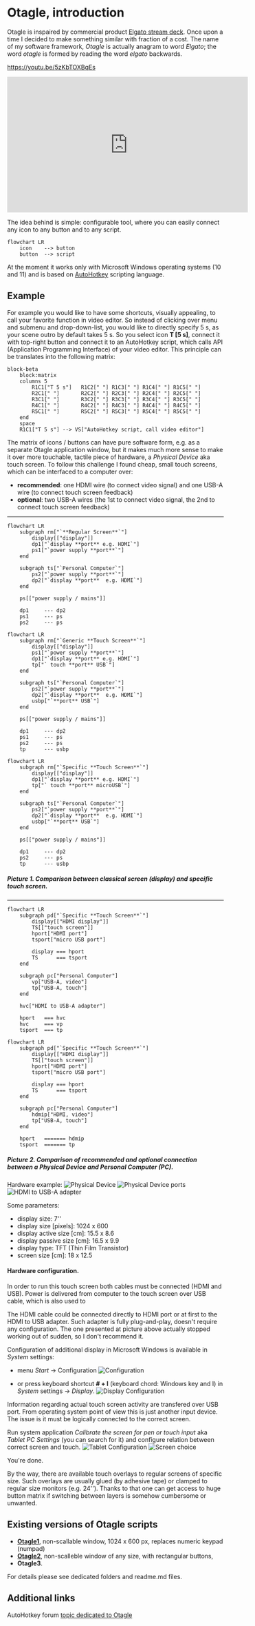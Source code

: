 # Otagle, introduction
Otagle is inspaired by commercial product [Elgato stream deck](https://www.elgato.com/us/en/s/welcome-to-stream-deck). Once upon a time I decided to make something similar with fraction of a cost. The name of my software framework, *Otagle* is actually anagram to word *Elgato*; the word *otagle* is formed by reading the word *elgato* backwards.

https://youtu.be/5zKbTOXBqEs

<iframe width="560" height="315" src="https://www.youtube.com/embed/5zKbTOXBqEs?si=LOfvZQGw7mHdZdJG" title="YouTube video player" frameborder="0" allow="accelerometer; autoplay; clipboard-write; encrypted-media; gyroscope; picture-in-picture; web-share" referrerpolicy="strict-origin-when-cross-origin" allowfullscreen></iframe>

The idea behind is simple: configurable tool, where you can easily connect any icon to any button and to any script.

```mermaid
flowchart LR
    icon    --> button
    button  --> script
```

At the moment it works only with Microsoft Windows operating systems (10 and 11) and is based on [AutoHotkey](https://www.autohotkey.com/docs/AutoHotkey.htm) scripting language.

## Example

For example you would like to have some shortcuts, visually appealing, to call your favorite function in video editor. So instead of clicking over menu and submenu and drop-down-list, you would like to directly specify 5 s, as your scene outro by default takes 5 s. So you select icon **T [5 s]**, connect it with top-right button and connect it to an AutoHotkey script, which calls API (Application Programming Interface) of your video editor. This principle can be translates into the following matrix: 

```mermaid
block-beta
	block:matrix
    columns 5
    	R1C1["T 5 s"]	R1C2[" "] R1C3[" "] R1C4[" "] R1C5[" "]
    	R2C1[" "] 		R2C2[" "] R2C3[" "] R2C4[" "] R2C5[" "]
    	R3C1[" "]		R3C2[" "] R3C3[" "] R3C4[" "] R3C5[" "]
    	R4C1[" "]		R4C2[" "] R4C3[" "] R4C4[" "] R4C5[" "]
    	R5C1[" "]		R5C2[" "] R5C3[" "] R5C4[" "] R5C5[" "]
	end
	space
	R1C1["T 5 s"] --> VS["AutoHotkey script, call video editor"]
```

The matrix of icons / buttons can have pure software form, e.g. as a separate Otagle application window, but it makes much more sense to make it over more touchable, tactile piece of hardware, a *Physical Device* aka touch screen. To follow this challenge I found cheap, small touch screens, which can be interfaced to a computer over: 
- **recommended**: one HDMI wire (to connect video signal) and one USB-A wire (to connect touch screen feedback)
- **optional**: two USB-A wires (the 1st to connect video signal, the 2nd to connect touch screen feedback)

---

```mermaid
flowchart LR
	subgraph rm["`**Regular Screen**`"]
		display[["display"]]
		dp1["`display **port** e.g. HDMI`"]
		ps1["`power supply **port**`"]
	end

	subgraph ts["`Personal Computer`"]
		ps2["`power supply **port**`"]
		dp2["`display **port**  e.g. HDMI`"]
	end

	ps[["power supply / mains"]]

	dp1 	--- dp2
	ps1		--- ps
	ps2		--- ps
```

```mermaid
flowchart LR
	subgraph rm["`Generic **Touch Screen**`"]
		display[["display"]]
		ps1["`power supply **port**`"]
		dp1["`display **port** e.g. HDMI`"]
		tp["` touch **port** USB`"]
	end

	subgraph ts["`Personal Computer`"]
		ps2["`power supply **port**`"]
		dp2["`display **port**  e.g. HDMI`"]
		usbp["`**port** USB`"]
	end

	ps[["power supply / mains"]]

	dp1 	--- dp2
	ps1		--- ps
	ps2		--- ps
	tp		--- usbp
```

```mermaid
flowchart LR
	subgraph rm["`Specific **Touch Screen**`"]
		display[["display"]]
		dp1["`display **port** e.g. HDMI`"]
		tp["` touch **port** microUSB`"]
	end

	subgraph ts["`Personal Computer`"]
		ps2["`power supply **port**`"]
		dp2["`display **port**  e.g. HDMI`"]
		usbp["`**port** USB`"]
	end

	ps[["power supply / mains"]]

	dp1 	--- dp2
	ps2		--- ps
	tp		--- usbp
```

##### Picture 1. Comparison between classical screen (display) and specific touch screen.

---

```mermaid
flowchart LR
	subgraph pd["`Specific **Touch Screen**`"]
		display[["HDMI display"]]
		TS[["touch screen"]]
		hport["HDMI port"]
		tsport["micro USB port"]

		display === hport
		TS 		=== tsport
	end
	
	subgraph pc["Personal Computer"]
		vp["USB-A, video"]
		tp["USB-A, touch"]
	end
	
	hvc["HDMI to USB-A adapter"]

	hport 	=== hvc
	hvc 	=== vp
	tsport 	=== tp
```

```mermaid
flowchart LR
	subgraph pd["`Specific **Touch Screen**`"]
		display[["HDMI display"]]
		TS[["touch screen"]]
		hport["HDMI port"]
		tsport["micro USB port"]

		display === hport
		TS 		=== tsport
	end

	subgraph pc["Personal Computer"]
		hdmip["HDMI, video"]
		tp["USB-A, touch"]
	end
	
	hport 	======= hdmip
	tsport 	======= tp
```

##### Picture 2. Comparison of recommended and optional connection between a **Physical Device** and Personal Computer (PC).

Hardware example:
![Physical Device](/pictures/IMG_5520_PhysicalDevice_zm.jpg)
![Physical Device ports](/pictures/IMG_5521_PhysicalDevicePorts_zm.jpg)
![HDMI to USB-A adapter](/pictures/IMG_5522_Adapter_zm.jpg)

Some parameters:
- display size: 7''
- display size [pixels]: 1024 x 600
- display active size [cm]: 15.5 x 8.6
- display passive size [cm]: 16.5 x 9.9
- display type: TFT (Thin Film Transistor)
- screen size [cm]: 18 x 12.5

#### Hardware configuration.
In order to run this touch screen both cables must be connected (HDMI and USB). Power is delivered from computer to the touch screen over USB cable, which is also used to 

The HDMI cable could be connected directly to HDMI port or at first to the HDMI to USB adapter. Such adapter is fully plug-and-play, doesn't require any configuration. The one presented at picture above actually stopped working out of sudden, so I don't recommend it.

Configuration of additional display in Microsoft Windows is available in *System* settings:
- menu *Start* → Configuration
![Configuration](/pictures/Configuration_zm.png)

- or press keyboard shortcut **# + I** (keyboard chord: Windows key and I) in *System* settings → *Display*.
![Display Configuration](/pictures/DisplayConfiguration_zm.png)

Information regarding actual touch screen activity are transfered over USB port. From operating system point of view this is just another input device. The issue is it must be logically connected to the correct screen.

Run system application *Calibrate the screen for pen or touch input* aka *Tablet PC Settings* (you can search for it) and configure relation between correct screen and touch.
![Tablet Configuration](/pictures/TabletSettings.png)
![Screen choice](/pictures/ApproveSetting.png)

You're done.

By the way, there are available touch overlays to regular screens of specific size. Such overlays are usually glued (by adhesive tape) or clamped to regular size monitors (e.g. 24''). Thanks to that one can get access to huge button matrix if switching between layers is somehow cumbersome or unwanted.

## Existing versions of Otagle scripts

- [**Otagle1**](https://github.com/mslonik/Otagle/tree/master/Otagle1/README.md), non-scallable window, 1024 x 600 px, replaces numeric keypad (numpad)
- [**Otagle2**](https://github.com/mslonik/Otagle/tree/master/Otagle2/README.md), non-scalleble window of any size, with rectangular buttons, 
- **Otagle3**.

For details please see dedicated folders and readme.md files.

## Additional links

AutoHotkey forum [topic dedicated to Otagle](https://www.autohotkey.com/boards/viewtopic.php?t=69690)